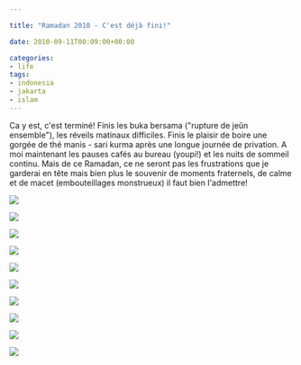 ```yaml
---

title: "Ramadan 2010 - C'est déjà fini!"

date: 2010-09-11T00:09:00+00:00

categories: 
- life
tags:
- indonesia
- jakarta
- islam
---
```


 Ca y est, c'est terminé! Finis les buka bersama ("rupture de jeûn ensemble"), les réveils matinaux difficiles. Finis le plaisir de boire une gorgée de thé manis - sari kurma après une longue journée de privation. A moi maintenant les pauses cafés au bureau (youpi!) et les nuits de sommeil continu. Mais de ce Ramadan, ce ne seront pas les frustrations que je garderai en tête mais bien plus le souvenir de moments fraternels, de calme et de macet (embouteillages monstrueux) il faut bien l'admettre!

![](media/20100905-001.jpg)

![](media/20100905-002.jpg)

![](media/20100910-003.jpg)

![](media/20100910-004.jpg)

![](media/20100910-005.jpg)

![](media/20100910-006.jpg)

![](media/20100910-007.jpg)

![](media/20100910-008.jpg)

![](media/20100910-009.jpg)

![](media/20100910-010.jpg)